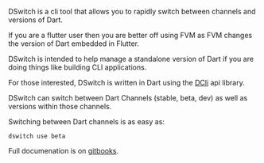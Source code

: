 DSwitch is a cli tool that allows you to rapidly switch between channels and versions of Dart.

If you are a flutter user then you are better off using FVM as FVM changes the version of Dart embedded in Flutter.

DSwitch is intended to help manage a standalone version of Dart if you are doing things like building CLI applications.

For those interested, DSwitch is written in Dart using the [DCli](https://pub.dev/packages/dcli) api library.

DSwitch can switch between Dart Channels (stable, beta, dev) as well as versions within those channels.

Switching between Dart channels is as easy as:

```
dswitch use beta
```

Full documenation is on [gitbooks](https://bsutton.gitbook.io/dswitch/).
